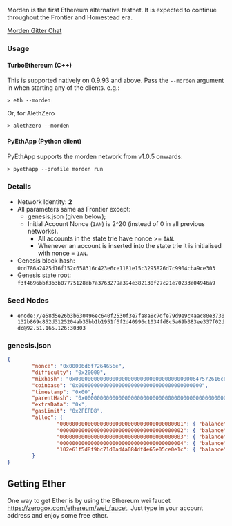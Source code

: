 Morden is the first Ethereum alternative testnet. It is expected to continue throughout the Frontier and Homestead era.

[Morden Gitter Chat](https://gitter.im/ethereum/testnet?utm_source=share-link&utm_medium=link&utm_campaign=share-link)

### Usage

#### TurboEthereum (C++)

This is supported natively on 0.9.93 and above. Pass the `--morden` argument in when starting any of the clients. e.g.:

```
> eth --morden
```

Or, for AlethZero

```
> alethzero --morden
```

#### PyEthApp (Python client)

PyEthApp supports the morden network from v1.0.5 onwards:

```
> pyethapp --profile morden run
```

### Details

- Network Identity: **2**
- All parameters same as Frontier except:
  - genesis.json (given below);
  - Initial Account Nonce (`IAN`) is 2^20 (instead of 0 in all previous networks).
    - All accounts in the state trie have nonce >= `IAN`.
    - Whenever an account is inserted into the state trie it is initialised with nonce = `IAN`.
- Genesis block hash: `0cd786a2425d16f152c658316c423e6ce1181e15c3295826d7c9904cba9ce303`
- Genesis state root: `f3f4696bbf3b3b07775128eb7a3763279a394e382130f27c21e70233e04946a9`

### Seed Nodes
- `enode://e58d5e26b3b630496ec640f2530f3e7fa8a8c7dfe79d9e9c4aac80e3730132b869c852d3125204ab35bb1b1951f6f2d40996c1034fd8c5a69b383ee337f02ddc@92.51.165.126:30303`

### genesis.json

```json
{
        "nonce": "0x00006d6f7264656e",
        "difficulty": "0x20000",
        "mixhash": "0x00000000000000000000000000000000000000647572616c65787365646c6578",
        "coinbase": "0x0000000000000000000000000000000000000000",
        "timestamp": "0x00",
        "parentHash": "0x0000000000000000000000000000000000000000000000000000000000000000",
        "extraData": "0x",
        "gasLimit": "0x2FEFD8",
        "alloc": {
                "0000000000000000000000000000000000000001": { "balance": "1" },
                "0000000000000000000000000000000000000002": { "balance": "1" },
                "0000000000000000000000000000000000000003": { "balance": "1" },
                "0000000000000000000000000000000000000004": { "balance": "1" },
                "102e61f5d8f9bc71d0ad4a084df4e65e05ce0e1c": { "balance": "1606938044258990275541962092341162602522202993782792835301376" }
        }
}
```

## Getting Ether
One way to get Ether is by using the Ethereum wei faucet https://zerogox.com/ethereum/wei_faucet. Just type in your account address and enjoy some free ether.